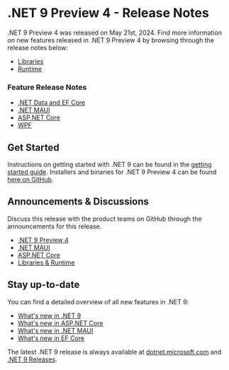 # .NET 9 Preview 4 - Release Notes

.NET 9 Preview 4 was released on May 21st, 2024. Find more information on new features released in .NET 9 Preview 4 by browsing through the release notes below:

* [Libraries](./libraries.md)
* [Runtime](./runtime.md)

### Feature Release Notes

* [.NET Data and EF Core](./efcoreanddata.md)
* [.NET MAUI](./dotnetmaui.md)
* [ASP.NET Core](./aspnetcore.md)
* [WPF](./wpf.md)

## Get Started

Instructions on getting started with .NET 9 can be found in the [getting started guide](../../get-started.md). Installers and binaries for .NET 9 Preview 4 can be found [here on GitHub](./9.0.0-preview.4.md). 

## Announcements & Discussions

Discuss this release with the product teams on GitHub through the announcements for this release. 

* [.NET 9 Preview 4](https://aka.ms/dotnet/9/preview4)
* [.NET MAUI](https://github.com/dotnet/maui/discussions/22553)
* [ASP.NET Core](https://github.com/dotnet/aspnetcore/discussions/55820)
* [Libraries & Runtime](https://github.com/dotnet/runtime/discussions/102504)

## Stay up-to-date

You can find a detailed overview of all new features in .NET 9:

* [What's new in .NET 9](https://learn.microsoft.com/dotnet/core/whats-new/dotnet-9/overview)
* [What's new in ASP.NET Core](https://learn.microsoft.com/aspnet/core/release-notes/aspnetcore-9.0)
* [What's new in .NET MAUI](https://learn.microsoft.com/dotnet/maui/whats-new/dotnet-9)
* [What's new in EF Core](https://learn.microsoft.com/ef/core/what-is-new/ef-core-9.0/whatsnew)

The latest .NET 9 release is always available at [dotnet.microsoft.com](https://dotnet.microsoft.com/download/dotnet/9.0) and [.NET 9 Releases](../../README.md).

